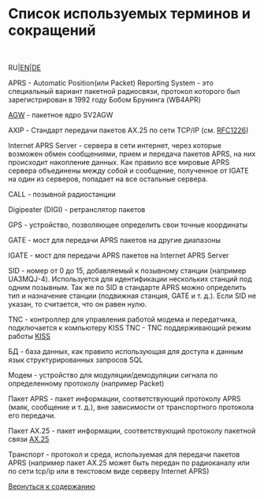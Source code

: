# Список используемых терминов и сокращений #
<br />


RU|[EN](http://code.google.com/p/qaprs/wiki/terms_en)|[DE](http://code.google.com/p/qaprs/wiki/terms_de)


APRS - Automatic Position(или Packet) Reporting System - это специальный вариант пакетной радиосвязи, протокол которого был зарегистрирован в 1992 году Бобом Брунинга (WB4APR)

[AGW](http://www.sv2agw.com/) - пакетное ядро SV2AGW

AXIP - Стандарт передачи пакетов AX.25 по сети TCP/IP (см. [RFC1226](http://qaprs.googlecode.com/files/rfc1226.txt))

Internet APRS Server - сервера в сети интернет, через которые возможен обмен сообщениями, прием и передача пакетов APRS, на них происходит накопление данных. Как правило все мировые APRS сервера объединены между собой и сообщение, полученное от IGATE на один из серверов, попадает на все остальные сервера.

CALL - позывной радиостанции

Digipeater (DIGI) - ретранслятор пакетов

GPS - устройство, позволяющее определить свои точные координаты

GATE - мост для передачи APRS пакетов на другие диапазоны

IGATE - мост для передачи APRS пакетов на Internet APRS Server

SID - номер от 0 до 15, добавляемый к позывному станции (например UA3MQJ-4). Используется для идентификации нескольких станций под одним позывным. Так же по SID в стандарте APRS можно определить тип и назначение станции (подвижная станция, GATE и т. д.). Если SID не указан, то считается, что он равен нулю.

TNC - контроллер для управления работой модема и передатчика, подключается к компьютеру
KISS TNC - TNC поддерживающий режим работы [KISS](http://qaprs.googlecode.com/files/kiss.txt)

БД - база данных, как правило использующая для доступа к данным язык структурированных запросов SQL

Модем - устройство для модуляции/демодуляции сигнала по определенному протоколу (например Packet)

Пакет APRS - пакет информации, соответствующий протоколу APRS (маяк, сообщение и т. д.), вне зависимости от транспортного протокола его передачи.

Пакет AX.25 - пакет информации, соответствующий протоколу пакетной связи [AX.25](http://qaprs.googlecode.com/files/AX25.2.2.pdf)

Транспорт - протокол и среда, используемая для передачи пакетов APRS (например пакет AX.25 может быть передан по радиоканалу или по сети tcp/ip или в текстовом виде серверу Internet APRS)

[Вернуться к содержанию](http://code.google.com/p/qaprs/wiki/content_ru)